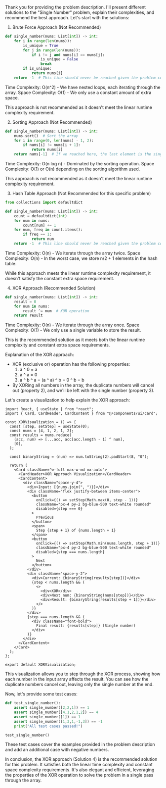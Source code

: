 Thank you for providing the problem description. I'll present different solutions to the "Single Number" problem, explain their complexities, and recommend the best approach. Let's start with the solutions:

1. Brute Force Approach (Not Recommended)

```python
def single_number(nums: List[int]) -> int:
    for i in range(len(nums)):
        is_unique = True
        for j in range(len(nums)):
            if i != j and nums[i] == nums[j]:
                is_unique = False
                break
        if is_unique:
            return nums[i]
    return -1  # This line should never be reached given the problem constraints
```

Time Complexity: O(n^2) - We have nested loops, each iterating through the array.
Space Complexity: O(1) - We only use a constant amount of extra space.

This approach is not recommended as it doesn't meet the linear runtime complexity requirement.

2. Sorting Approach (Not Recommended)

```python
def single_number(nums: List[int]) -> int:
    nums.sort()  # Sort the array
    for i in range(0, len(nums) - 1, 2):
        if nums[i] != nums[i + 1]:
            return nums[i]
    return nums[-1]  # If we reached here, the last element is the single one
```

Time Complexity: O(n log n) - Dominated by the sorting operation.
Space Complexity: O(1) or O(n) depending on the sorting algorithm used.

This approach is not recommended as it doesn't meet the linear runtime complexity requirement.

3. Hash Table Approach (Not Recommended for this specific problem)

```python
from collections import defaultdict

def single_number(nums: List[int]) -> int:
    count = defaultdict(int)
    for num in nums:
        count[num] += 1
    for num, freq in count.items():
        if freq == 1:
            return num
    return -1  # This line should never be reached given the problem constraints
```

Time Complexity: O(n) - We iterate through the array twice.
Space Complexity: O(n) - In the worst case, we store n/2 + 1 elements in the hash table.

While this approach meets the linear runtime complexity requirement, it doesn't satisfy the constant extra space requirement.

4. XOR Approach (Recommended Solution)

```python
def single_number(nums: List[int]) -> int:
    result = 0
    for num in nums:
        result ^= num  # XOR operation
    return result
```

Time Complexity: O(n) - We iterate through the array once.
Space Complexity: O(1) - We only use a single variable to store the result.

This is the recommended solution as it meets both the linear runtime complexity and constant extra space requirements.

Explanation of the XOR approach:

- XOR (exclusive or) operation has the following properties:
  1. a ^ 0 = a
  2. a ^ a = 0
  3. a ^ b ^ a = (a ^ a) ^ b = 0 ^ b = b
- By XORing all numbers in the array, the duplicate numbers will cancel out (property 2), and we'll be left with the single number (property 3).

Let's create a visualization to help explain the XOR approach:

```tsx
import React, { useState } from "react";
import { Card, CardHeader, CardContent } from "@/components/ui/card";

const XORVisualization = () => {
  const [step, setStep] = useState(0);
  const nums = [4, 1, 2, 1, 2];
  const results = nums.reduce(
    (acc, num) => [...acc, acc[acc.length - 1] ^ num],
    [0],
  );

  const binaryString = (num) => num.toString(2).padStart(8, "0");

  return (
    <Card className="w-full max-w-md mx-auto">
      <CardHeader>XOR Approach Visualization</CardHeader>
      <CardContent>
        <div className="space-y-4">
          <div>Input: [{nums.join(", ")}]</div>
          <div className="flex justify-between items-center">
            <button
              onClick={() => setStep(Math.max(0, step - 1))}
              className="px-4 py-2 bg-blue-500 text-white rounded"
              disabled={step === 0}
            >
              Previous
            </button>
            <span>
              Step {step + 1} of {nums.length + 1}
            </span>
            <button
              onClick={() => setStep(Math.min(nums.length, step + 1))}
              className="px-4 py-2 bg-blue-500 text-white rounded"
              disabled={step === nums.length}
            >
              Next
            </button>
          </div>
          <div className="space-y-2">
            <div>Current: {binaryString(results[step])}</div>
            {step < nums.length && (
              <>
                <div>XOR</div>
                <div>Next num: {binaryString(nums[step])}</div>
                <div>Result: {binaryString(results[step + 1])}</div>
              </>
            )}
          </div>
          {step === nums.length && (
            <div className="font-bold">
              Final result: {results[step]} (Single number)
            </div>
          )}
        </div>
      </CardContent>
    </Card>
  );
};

export default XORVisualization;
```

This visualization allows you to step through the XOR process, showing how each number in the input array affects the result. You can see how the duplicate numbers cancel out, leaving only the single number at the end.

Now, let's provide some test cases:

```python
def test_single_number():
    assert single_number([2,2,1]) == 1
    assert single_number([4,1,2,1,2]) == 4
    assert single_number([1]) == 1
    assert single_number([1,3,1,-1,3]) == -1
    print("All test cases passed!")

test_single_number()
```

These test cases cover the examples provided in the problem description and add an additional case with negative numbers.

In conclusion, the XOR approach (Solution 4) is the recommended solution for this problem. It satisfies both the linear time complexity and constant space complexity requirements. It's also elegant and efficient, leveraging the properties of the XOR operation to solve the problem in a single pass through the array.
